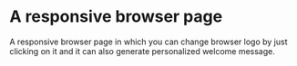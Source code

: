 # A responsive browser page
A responsive browser page in which you can change browser logo by just clicking on it and 
it can also generate personalized welcome message.

